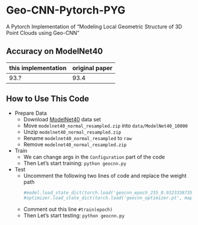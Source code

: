 # Geo-CNN-Pytorch-PYG
A Pytorch Implementation of “Modeling Local Geometric Structure of 3D Point Clouds using Geo-CNN”

## Accuracy on ModelNet40
|this implementation|original paper|
|---|---|
|93.?|93.4|

## How to Use This Code
- Prepare Data
  - Download [ModelNet40](https://shapenet.cs.stanford.edu/media/modelnet40_normal_resampled.zip) data set
  - Move `modelnet40_normal_resampled.zip` into `data/ModelNet40_10000`
  - Unzip `modelnet40_normal_resampled.zip`
  - Rename `modelnet40_normal_resampled` to `raw`
  - Remove `modelnet40_normal_resampled.zip`
- Train
  - We can change args in the `Configuration` part of the code
  - Then Let’s start training: `python geocnn.py`
- Test
  - Uncomment the following two lines of code and replace the weight path
    ```python
    #model.load_state_dict(torch.load('geocnn_epoch_235_0.9323338735818476', map_location=f'cuda:{device_list[0]}'), strict=True)
    #optimizer.load_state_dict(torch.load('geocnn_optimizer.pt', map_location=f'cuda:{device_list[0]}').state_dict())
    ```
  - Comment out this line `#train(epoch)`
  - Then Let’s start testing: `python geocnn.py`

